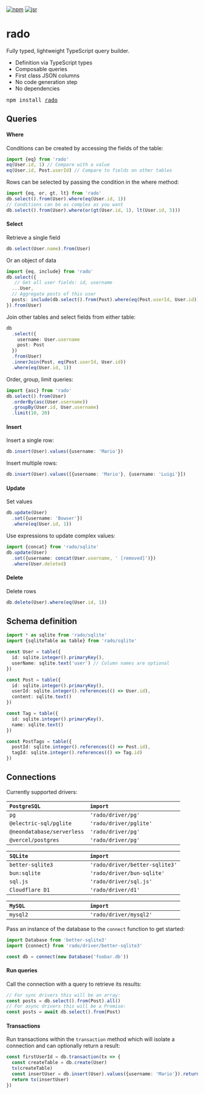 [![npm](https://img.shields.io/npm/v/rado.svg)](https://npmjs.org/package/rado)
[![jsr](https://jsr.io/badges/@rado/rado)](https://jsr.io/@rado/rado)

# rado

Fully typed, lightweight TypeScript query builder.

- Definition via TypeScript types
- Composable queries
- First class JSON columns
- No code generation step
- No dependencies

<pre>npm install <a href="https://www.npmjs.com/package/rado">rado</a></pre>

## Queries

#### Where

Conditions can be created by accessing the fields of the table:

```ts
import {eq} from 'rado'
eq(User.id, 1) // Compare with a value
eq(User.id, Post.userId) // Compare to fields on other tables
```

Rows can be selected by passing the condition in the where method:

```ts
import {eq, or, gt, lt} from 'rado'
db.select().from(User).where(eq(User.id, 1))
// Conditions can be as complex as you want
db.select().from(User).where(or(gt(User.id, 1), lt(User.id, 5)))
```

#### Select

Retrieve a single field

```ts
db.select(User.name).from(User)
```

Or an object of data

```ts
import {eq, include} from 'rado'
db.select({
   // Get all user fields: id, username
  ...User,
  // Aggregate posts of this user
  posts: include(db.select().from(Post).where(eq(Post.userId, User.id))) 
}).from(User)
```

Join other tables and select fields from either table:

```ts
db
  .select({
    username: User.username
    post: Post
  })
  .from(User)
  .innerJoin(Post, eq(Post.userId, User.id))
  .where(eq(User.id, 1))
```

Order, group, limit queries:

```ts
import {asc} from 'rado'
db.select().from(User)
  .orderBy(asc(User.username))
  .groupBy(User.id, User.username)
  .limit(10, 20)
```

#### Insert

Insert a single row:

```ts
db.insert(User).values({username: 'Mario'})
```

Insert multiple rows:

```ts
db.insert(User).values([{username: 'Mario'}, {username: 'Luigi'}])
```

#### Update

Set values

```ts
db.update(User)
  .set({username: 'Bowser'})
  .where(eq(User.id, 1))
```

Use expressions to update complex values:

```ts
import {concat} from 'rado/sqlite'
db.update(User)
  .set({username: concat(User.username, ' [removed]')})
  .where(User.deleted)
```

#### Delete

Delete rows

```ts
db.delete(User).where(eq(User.id, 1))
```

## Schema definition

```ts
import * as sqlite from 'rado/sqlite'
import {sqliteTable as table} from 'rado/sqlite'

const User = table({
  id: sqlite.integer().primaryKey(),
  userName: sqlite.text('user') // Column names are optional
})

const Post = table({
  id: sqlite.integer().primaryKey(),
  userId: sqlite.integer().references(() => User.id),
  content: sqlite.text()
})

const Tag = table({
  id: sqlite.integer().primaryKey(),
  name: sqlite.text()
})

const PostTags = table({
  postId: sqlite.integer().references(() => Post.id),
  tagId: sqlite.integer().references(() => Tag.id)
})
```

## Connections

Currently supported drivers:

| `PostgreSQL              ` | `import                      ` |
| -------------------------- | ------------------------------ |
| `pg`                       | `'rado/driver/pg'`             |
| `@electric-sql/pglite`     | `'rado/driver/pglite'`         |
| `@neondatabase/serverless` | `'rado/driver/pg'`             |
| `@vercel/postgres`         | `'rado/driver/pg'`             |

| `SQLite                  ` | `import                      ` |
| -------------------------- | ------------------------------ |
| `better-sqlite3`           | `'rado/driver/better-sqlite3'` |
| `bun:sqlite`               | `'rado/driver/bun-sqlite'`     |
| `sql.js`                   | `'rado/driver/sql.js'`         |
| `Cloudflare D1`            | `'rado/driver/d1'`             |

| `MySQL                   ` | `import                      ` |
| -------------------------- | ------------------------------ |
| `mysql2`                   | `'rado/driver/mysql2'`         |

Pass an instance of the database to the `connect` function to get started:

```ts
import Database from 'better-sqlite3'
import {connect} from 'rado/driver/better-sqlite3'

const db = connect(new Database('foobar.db'))
```


#### Run queries

Call the connection with a query to retrieve its results:

```ts
// For sync drivers this will be an array:
const posts = db.select().from(Post).all()
// For async drivers this will be a Promise:
const posts = await db.select().from(Post)
```

#### Transactions

Run transactions within the `transaction` method which will isolate a connection
and can optionally return a result:

```ts
const firstUserId = db.transaction(tx => {
  const createTable = db.create(User)
  tx(createTable)
  const insertUser = db.insert(User).values({username: 'Mario'}).returning(User.id)
  return tx(insertUser)
})
```
